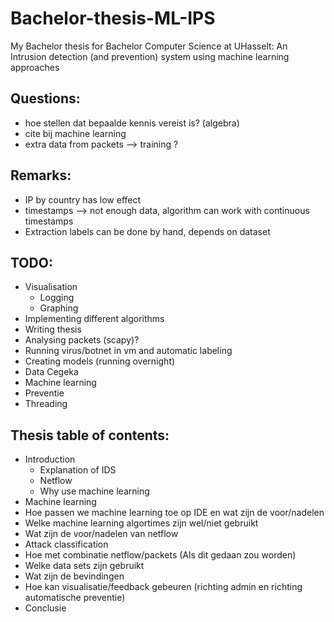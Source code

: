 # Bachelor-thesis-ML-IPS
My Bachelor thesis for Bachelor Computer Science at UHasselt: An Intrusion detection (and prevention) system using machine learning approaches

## Questions:
- hoe stellen dat bepaalde kennis vereist is? (algebra)
- cite bij machine learning
- extra data from packets --> training ?

## Remarks:
- IP by country has low effect
- timestamps --> not enough data, algorithm can work with continuous timestamps
- Extraction labels can be done by hand, depends on dataset

## TODO:
- Visualisation
    * Logging
    * Graphing
- Implementing different algorithms
- Writing thesis
- Analysing packets (scapy)?
- Running virus/botnet in vm and automatic labeling
- Creating models (running overnight)
- Data Cegeka
- Machine learning
- Preventie
- Threading

## Thesis table of contents:
- Introduction
    * Explanation of IDS
    * Netflow
    * Why use machine learning
- Machine learning
- Hoe passen we machine learning toe op IDE en wat zijn de voor/nadelen
- Welke machine learning algortimes zijn wel/niet gebruikt
- Wat zijn de voor/nadelen van netflow
- Attack classification
- Hoe met combinatie netflow/packets (Als dit gedaan zou worden)
- Welke data sets zijn gebruikt
- Wat zijn de bevindingen
- Hoe kan visualisatie/feedback gebeuren (richting admin en richting automatische preventie)
- Conclusie

